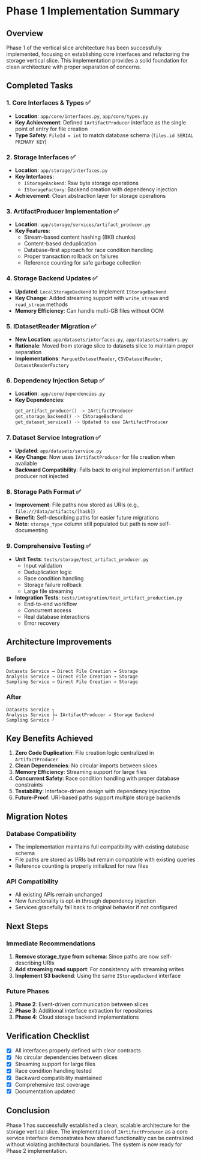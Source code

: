 # Phase 1 Implementation Summary

## Overview

Phase 1 of the vertical slice architecture has been successfully implemented, focusing on establishing core interfaces and refactoring the storage vertical slice. This implementation provides a solid foundation for clean architecture with proper separation of concerns.

## Completed Tasks

### 1. Core Interfaces & Types ✅
- **Location**: `app/core/interfaces.py`, `app/core/types.py`
- **Key Achievement**: Defined `IArtifactProducer` interface as the single point of entry for file creation
- **Type Safety**: `FileId = int` to match database schema (`files.id SERIAL PRIMARY KEY`)

### 2. Storage Interfaces ✅
- **Location**: `app/storage/interfaces.py`
- **Key Interfaces**:
  - `IStorageBackend`: Raw byte storage operations
  - `IStorageFactory`: Backend creation with dependency injection
- **Achievement**: Clean abstraction layer for storage operations

### 3. ArtifactProducer Implementation ✅
- **Location**: `app/storage/services/artifact_producer.py`
- **Key Features**:
  - Stream-based content hashing (8KB chunks)
  - Content-based deduplication
  - Database-first approach for race condition handling
  - Proper transaction rollback on failures
  - Reference counting for safe garbage collection

### 4. Storage Backend Updates ✅
- **Updated**: `LocalStorageBackend` to implement `IStorageBackend`
- **Key Change**: Added streaming support with `write_stream` and `read_stream` methods
- **Memory Efficiency**: Can handle multi-GB files without OOM

### 5. IDatasetReader Migration ✅
- **New Location**: `app/datasets/interfaces.py`, `app/datasets/readers.py`
- **Rationale**: Moved from storage slice to datasets slice to maintain proper separation
- **Implementations**: `ParquetDatasetReader`, `CSVDatasetReader`, `DatasetReaderFactory`

### 6. Dependency Injection Setup ✅
- **Location**: `app/core/dependencies.py`
- **Key Dependencies**:
  ```python
  get_artifact_producer() -> IArtifactProducer
  get_storage_backend() -> IStorageBackend
  get_dataset_service() -> Updated to use IArtifactProducer
  ```

### 7. Dataset Service Integration ✅
- **Updated**: `app/datasets/service.py`
- **Key Change**: Now uses `IArtifactProducer` for file creation when available
- **Backward Compatibility**: Falls back to original implementation if artifact producer not injected

### 8. Storage Path Format ✅
- **Improvement**: File paths now stored as URIs (e.g., `file:///data/artifacts/[hash]`)
- **Benefit**: Self-describing paths for easier future migrations
- **Note**: `storage_type` column still populated but path is now self-documenting

### 9. Comprehensive Testing ✅
- **Unit Tests**: `tests/storage/test_artifact_producer.py`
  - Input validation
  - Deduplication logic
  - Race condition handling
  - Storage failure rollback
  - Large file streaming
- **Integration Tests**: `tests/integration/test_artifact_production.py`
  - End-to-end workflow
  - Concurrent access
  - Real database interactions
  - Error recovery

## Architecture Improvements

### Before
```
Datasets Service → Direct File Creation → Storage
Analysis Service → Direct File Creation → Storage
Sampling Service → Direct File Creation → Storage
```

### After
```
Datasets Service ┐
Analysis Service ├→ IArtifactProducer → Storage Backend
Sampling Service ┘
```

## Key Benefits Achieved

1. **Zero Code Duplication**: File creation logic centralized in `ArtifactProducer`
2. **Clean Dependencies**: No circular imports between slices
3. **Memory Efficiency**: Streaming support for large files
4. **Concurrent Safety**: Race condition handling with proper database constraints
5. **Testability**: Interface-driven design with dependency injection
6. **Future-Proof**: URI-based paths support multiple storage backends

## Migration Notes

### Database Compatibility
- The implementation maintains full compatibility with existing database schema
- File paths are stored as URIs but remain compatible with existing queries
- Reference counting is properly initialized for new files

### API Compatibility
- All existing APIs remain unchanged
- New functionality is opt-in through dependency injection
- Services gracefully fall back to original behavior if not configured

## Next Steps

### Immediate Recommendations

1. **Remove storage_type from schema**: Since paths are now self-describing URIs
2. **Add streaming read support**: For consistency with streaming writes
3. **Implement S3 backend**: Using the same `IStorageBackend` interface

### Future Phases

1. **Phase 2**: Event-driven communication between slices
2. **Phase 3**: Additional interface extraction for repositories
3. **Phase 4**: Cloud storage backend implementations

## Verification Checklist

- [x] All interfaces properly defined with clear contracts
- [x] No circular dependencies between slices
- [x] Streaming support for large files
- [x] Race condition handling tested
- [x] Backward compatibility maintained
- [x] Comprehensive test coverage
- [x] Documentation updated

## Conclusion

Phase 1 has successfully established a clean, scalable architecture for the storage vertical slice. The implementation of `IArtifactProducer` as a core service interface demonstrates how shared functionality can be centralized without violating architectural boundaries. The system is now ready for Phase 2 implementation.